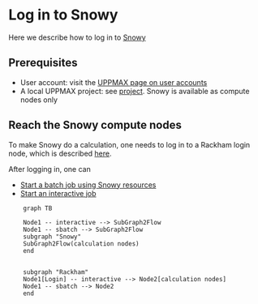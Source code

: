# Log in to Snowy

Here we describe how to log in to [Snowy](../cluster_guides/snowy.md)

## Prerequisites

- User account: visit the [UPPMAX page on user accounts](user_account.md)
- A local UPPMAX project: see [project](project.md).
  Snowy is available as compute nodes only

## Reach the Snowy compute nodes

To make Snowy do a calculation, one needs to log in to a Rackham login node,
which is described [here](login_rackham.md).

After logging in, one can

- [Start a batch job using Snowy resources](../cluster_guides/slurm.md)
- [Start an interactive job](../cluster_guides/start_interactive_node_on_snowy.md)

```mermaid
    graph TB

    Node1 -- interactive --> SubGraph2Flow
    Node1 -- sbatch --> SubGraph2Flow
    subgraph "Snowy"
    SubGraph2Flow(calculation nodes)
    end


    subgraph "Rackham"
    Node1[Login] -- interactive --> Node2[calculation nodes]
    Node1 -- sbatch --> Node2
    end
```
